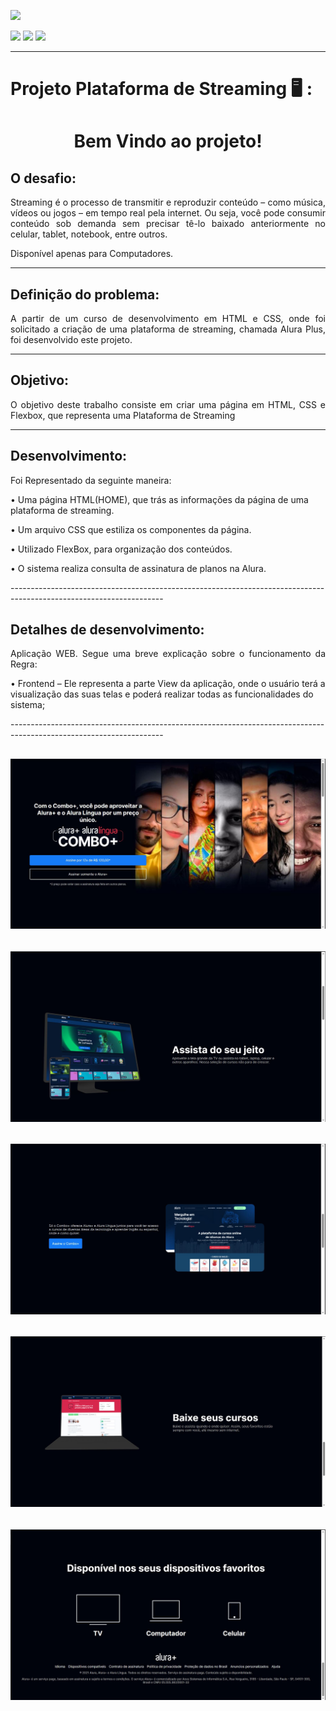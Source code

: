 <head>
    <p><img src="https://img.shields.io/badge/status%20do%20projeto-concluído-green?style=for-the-badge&logo=appveyor"></p>
    <p>
    <img src="https://img.shields.io/badge/Technology-HTML-9cf">
    <img src="https://img.shields.io/badge/Technology-CSS-9cf">
    <img src="https://img.shields.io/badge/Technology-Flexbox-9cf">
    </p>

</head>
<body>

--------------------------------------------------------------------------------------------------------------------
<p><h1> Projeto Plataforma de Streaming 🖥️ :</h1></p>
<h1 align="center">Bem Vindo ao projeto!</p> </h1> 

  
<h2>O desafio:</h2>
<p align="justify">Streaming é o processo de transmitir e reproduzir conteúdo – como música, vídeos ou jogos – em tempo real pela internet. Ou seja, você pode consumir conteúdo sob demanda sem precisar tê-lo baixado anteriormente no celular, tablet, notebook, entre outros.</p>

<p>Disponível apenas para Computadores.</p>

--------------------------------------------------------------------------------------------------------------------

<h2>Definição do problema:</h2>
<p align="justify">A partir de um curso de desenvolvimento em HTML e CSS, onde foi solicitado a criação de uma plataforma de streaming, chamada Alura Plus, foi desenvolvido este projeto.</p>

--------------------------------------------------------------------------------------------------------------------

<h2>Objetivo:</h2>
<p align="justify">O objetivo deste trabalho consiste em criar uma página em HTML, CSS e Flexbox, que representa uma Plataforma de Streaming</p>

--------------------------------------------------------------------------------------------------------------------

<h2>Desenvolvimento:</h2>
<p align="justify">Foi Representado da seguinte maneira:
<p>•   Uma página HTML(HOME), que trás as informações da página de uma plataforma de streaming.</p> 
<p>•   Um arquivo CSS que estiliza os componentes da página.</p> 
<p>•   Utilizado FlexBox, para organização dos conteúdos.</p> 
<p>•   O sistema realiza consulta de assinatura de planos na Alura.</p> 


</p> 
--------------------------------------------------------------------------------------------------------------------
<h2>Detalhes de desenvolvimento:</h2>
<p align="justify">Aplicação WEB. Segue uma breve explicação sobre o funcionamento da Regra:


<p>•   Frontend – Ele representa a parte View da aplicação, onde o usuário terá a visualização das suas telas e poderá realizar todas as funcionalidades do sistema;</p>

</p>
--------------------------------------------------------------------------------------------------------------------

## <h6 align="center">![](https://github.com/AnnaCMendes/Plataforma_Streaming/blob/main/imagem_site/Tela_1.JPG)</h6>
## <h6 align="center">![](https://github.com/AnnaCMendes/Plataforma_Streaming/blob/main/imagem_site/Tela_2.JPG)</h6>
## <h6 align="center">![](https://github.com/AnnaCMendes/Plataforma_Streaming/blob/main/imagem_site/Tela_3.JPG)</h6>
## <h6 align="center">![](https://github.com/AnnaCMendes/Plataforma_Streaming/blob/main/imagem_site/Tela_4.JPG)</h6>
## <h6 align="center">![](https://github.com/AnnaCMendes/Plataforma_Streaming/blob/main/imagem_site/Tela_5.JPG)</h6>
